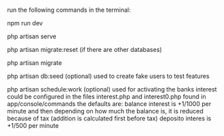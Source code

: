 run the following commands in the terminal:

npm run dev

php artisan serve

php artisan migrate:reset (if there are other databases)

php artisan migrate

php artisan db:seed (optional) used to create fake users to test features

php artisan schedule:work (optional) used for activating the banks interest could be configured in the files interest.php and interest0.php found in app/console/commands
the defaults are:
balance interest is +1/1000 per minute and then depending on how much the balance is, it is reduced because of tax (addition is calculated first before tax)
deposito interes is +1/500 per minute
